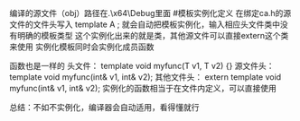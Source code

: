 编译的源文件（obj）路径在.\x64\Debug里面
#模板实例化定义
在绑定ca.h的源文件的文件头写入
template A <float>;
就会自动把模板实例化，输入相应头文件类中没有明确的模板类型
这个实例化出来的就是类，其他源文件可以直接extern这个类来使用
实例化模板同时会实例化成员函数

函数也是一样的
头文件：
	template <typename T>
	void myfunc(T v1, T v2) {}
源文件头：
	template void myfunc(int& v1, int& v2);
其他文件头：
	extern template void myfunc(int& v1, int& v2);
实例化的函数相当于在文件内定义，可以直接使用

总结：不如不实例化，编译器会自动适用，看得懂就行


